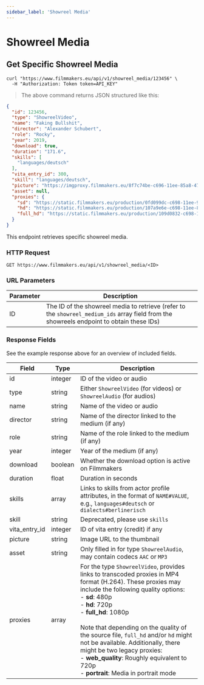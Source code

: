 ```yaml
---
sidebar_label: 'Showreel Media'
---
```


# Showreel Media

## Get Specific Showreel Media

```shell
curl "https://www.filmmakers.eu/api/v1/showreel_media/123456" \
  -H "Authorization: Token token=API_KEY"
```

> The above command returns JSON structured like this:

```json
{
  "id": 123456,
  "type": "ShowreelVideo",
  "name": "Faking Bullshit",
  "director": "Alexander Schubert",
  "role": "Rocky",
  "year": 2019,
  "download": true,
  "duration": "171.6",
  "skills": [
    "languages/deutsch"
  ],
  "vita_entry_id": 300,
  "skill": "languages/deutsch",
  "picture": "https://imgproxy.filmmakers.eu/8f7c74be-c696-11ee-85a8-4781e0bae8b1.jpg",
  "asset": null,
  "proxies": {
    "sd": "https://static.filmmakers.eu/production/0fd099dc-c698-11ee-93cb-cb381089a4e7.mp4",
    "hd": "https://static.filmmakers.eu/production/107a9e6e-c698-11ee-8895-f34d7095f1f5.mp4",
    "full_hd": "https://static.filmmakers.eu/production/109d0832-c698-11ee-b7b8-fb95fd1a375c.mp4"
  }
}
```

This endpoint retrieves specific showreel media.

### HTTP Request

`GET https://www.filmmakers.eu/api/v1/showreel_media/<ID>`

### URL Parameters

Parameter | Description
--------- | -----------
ID | The ID of the showreel media to retrieve (refer to the `showreel_medium_ids` array field from the showreels endpoint to obtain these IDs)

### Response Fields

See the example response above for an overview of included fields.

Field | Type | Description
--------- | ------- | -----------
id | integer | ID of the video or audio
type | string | Either `ShowreelVideo` (for videos) or `ShowreelAudio` (for audios)
name | string | Name of the video or audio
director | string | Name of the director linked to the medium (if any)
role | string | Name of the role linked to the medium (if any)
year | integer | Year of the medium (if any)
download | boolean | Whether the download option is active on Filmmakers
duration | float | Duration in seconds
skills | array | Links to skills from actor profile attributes, in the format of `NAME#VALUE`, e.g., `languages#deutsch` or `dialects#berlinerisch`
skill | string | Deprecated, please use `skills`
vita_entry_id | integer | ID of vita entry (credit) if any
picture | string | Image URL to the thumbnail
asset | string | Only filled in for type `ShowreelAudio`, may contain codecs `AAC` or `MP3`
proxies | array | For the type `ShowreelVideo`, provides links to transcoded proxies in MP4 format (H.264). These proxies may include the following quality options:<br />- **sd**: 480p<br />- **hd**: 720p<br />- **full_hd**: 1080p<br /><br />Note that depending on the quality of the source file, `full_hd` and/or `hd` might not be available. Additionally, there might be two legacy proxies:<br />- **web_quality**: Roughly equivalent to 720p<br />- **portrait**: Media in portrait mode
